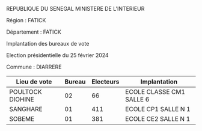 REPUBLIQUE DU SENEGAL MINISTERE DE L'INTERIEUR

Région : FATICK

Département : FATICK

Implantation des bureaux de vote

Election présidentielle du 25 février 2024

Commune : DIARRERE

| Lieu de vote | Bureau | Electeurs | Implantation |
| - | - | - | - |
| POULTOCK DIOHINE | 02 | 66 | ECOLE CLASSE CM1 SALLE 6 |
| SANGHARE | 01 | 411 | ECOLE CP1 SALLE N 1 |
| SOBEME | 01 | 381 | ECOLE CE2 SALLE N 1 |

<!-- PageNumber="4/22" -->
